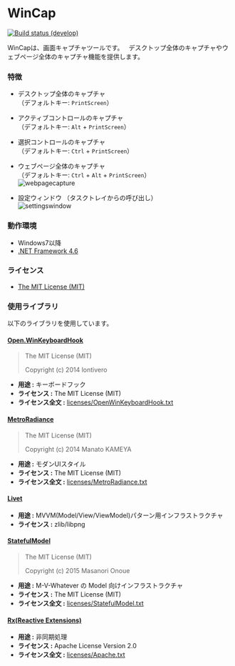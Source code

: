 # WinCap
[![Build status (develop)](https://img.shields.io/appveyor/ci/Thirdplay/WinCap.svg?style=flat-square)](https://ci.appveyor.com/project/thirdplay/WinCap)

WinCapは、画面キャプチャツールです。  
デスクトップ全体のキャプチャやウェブページ全体のキャプチャ機能を提供します。

### 特徴
* デスクトップ全体のキャプチャ  
（デフォルトキー: `PrintScreen`）
* アクティブコントロールのキャプチャ  
（デフォルトキー: `Alt` + `PrintScreen`）
* 選択コントロールのキャプチャ  
（デフォルトキー: `Ctrl` + `PrintScreen`）
* ウェブページ全体のキャプチャ  
（デフォルトキー: `Ctrl` + `Alt` + `PrintScreen`）  
![webpagecapture](https://cloud.githubusercontent.com/assets/14181039/21992687/c173dce2-dc5a-11e6-9a5c-6c6e7a281dc9.gif)

* 設定ウィンドウ （タスクトレイからの呼び出し）  
![settingswindow](https://cloud.githubusercontent.com/assets/14181039/21991387/bd50f456-dc55-11e6-994c-3aa3a91325a9.png)

### 動作環境
* Windows7以降
* [.NET Framework 4.6](https://www.microsoft.com/ja-jp/download/details.aspx?id=48130)

### ライセンス

* [The MIT License (MIT)](LICENSE)

### 使用ライブラリ

以下のライブラリを使用しています。

#### [Open.WinKeyboardHook](https://github.com/lontivero/Open.WinKeyboardHook)

> The MIT License (MIT)
> 
> Copyright (c) 2014 lontivero

* **用途 :** キーボードフック
* **ライセンス :** The MIT License (MIT)
* **ライセンス全文 :** [licenses/OpenWinKeyboardHook.txt](licenses/OpenWinKeyboardHook.txt)

#### [MetroRadiance](https://github.com/Grabacr07/MetroRadiance)

> The MIT License (MIT)
> 
> Copyright (c) 2014 Manato KAMEYA

* **用途 :** モダンUIスタイル
* **ライセンス :** The MIT License (MIT)
* **ライセンス全文 :** [licenses/MetroRadiance.txt](licenses/MetroRadiance.txt)

#### [Livet](https://github.com/ugaya40/Livet)

* **用途 :** MVVM(Model/View/ViewModel)パターン用インフラストラクチャ
* **ライセンス :** zlib/libpng

#### [StatefulModel](https://github.com/ugaya40/StatefulModel)

> The MIT License (MIT)
> 
> Copyright (c) 2015 Masanori Onoue

* **用途 :** M-V-Whatever の Model 向けインフラストラクチャ
* **ライセンス :** The MIT License (MIT)
* **ライセンス全文 :** [licenses/StatefulModel.txt](licenses/StatefulModel.txt)

#### [Rx(Reactive Extensions)](https://rx.codeplex.com/)

* **用途 :** 非同期処理
* **ライセンス :** Apache License Version 2.0
* **ライセンス全文 :** [licenses/Apache.txt](licenses/Apache.txt)

